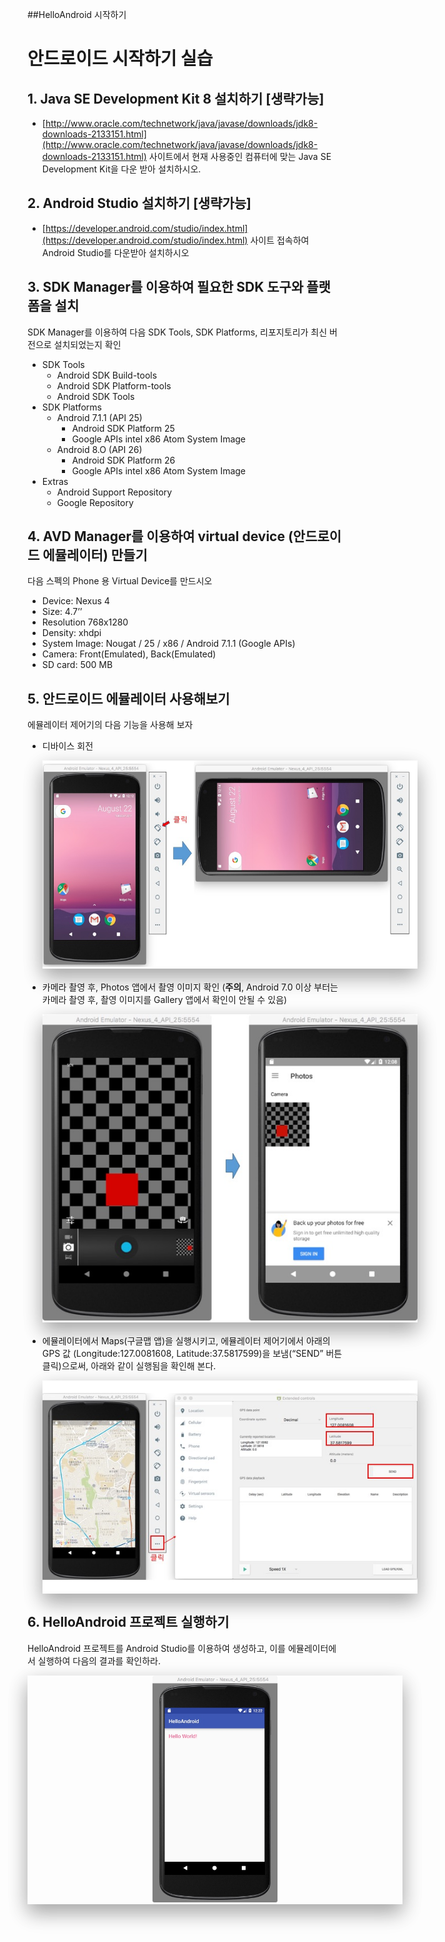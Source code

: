 <style> 
div.polaroid {
  	width: 600px;
  	box-shadow: 0 10px 30px 0 rgba(0, 0, 0, 0.2), 0 16px 30px 0 rgba(0, 0, 0, 0.19);
  	text-align: center;
	margin-bottom: 0.5cm;
}
</style>

##HelloAndroid 시작하기

안드로이드 시작하기 실습
===================

## 1. Java SE Development Kit 8 설치하기 [생략가능]
- [http://www.oracle.com/technetwork/java/javase/downloads/jdk8-downloads-2133151.html](http://www.oracle.com/technetwork/java/javase/downloads/jdk8-downloads-2133151.html) 사이트에서 현재 사용중인 컴퓨터에 맞는 Java SE Development Kit을 다운 받아 설치하시오.

## 2. Android Studio 설치하기 [생략가능]
- [https://developer.android.com/studio/index.html](https://developer.android.com/studio/index.html) 사이트 접속하여 Android Studio를 다운받아 설치하시오

## 3. SDK Manager를 이용하여 필요한 SDK 도구와 플랫폼을 설치

SDK Manager를 이용하여 다음 SDK Tools, SDK Platforms, 리포지토리가 최신 버전으로 설치되었는지 확인

  * SDK Tools
   	- Android SDK Build-tools
	- Android SDK Platform-tools
  	- Android SDK Tools
  * SDK Platforms 	
    - Android 7.1.1 (API 25)
	    - Android SDK Platform 25
	    - Google APIs intel x86 Atom System Image
	- Android 8.O (API 26)
		 - Android SDK Platform 26
		 - Google APIs intel x86 Atom System Image
  * Extras
  	- Android Support Repository 
  	- Google Repository 

## 4. AVD Manager를 이용하여 virtual device (안드로이드 에뮬레이터) 만들기

다음 스펙의 Phone 용 Virtual Device를 만드시오

  - Device: Nexus 4
  - Size: 4.7’’
  - Resolution 768x1280
  - Density: xhdpi
  - System Image: Nougat / 25 / x86 / Android 7.1.1 (Google APIs)
  - Camera: Front(Emulated), Back(Emulated)
  - SD card: 500 MB

## 5. 안드로이드 에뮬레이터 사용해보기
에뮬레이터 제어기의 다음 기능을 사용해 보자
	
  - 디바이스 회전
    <div class="polaroid">
		<img src="figure/practice/rotation-test.jpg">
	 </div>	
	
  - 카메라 촬영 후, Photos 앱에서 촬영 이미지 확인 (**주의**, Android 7.0 이상 부터는 카메라 촬영 후, 촬영 이미지를 Gallery 앱에서 확인이 안될 수 있음)
  	<div class="polaroid">
		<img src="figure/practice/camera-test.jpg">
	</div>	
	
- 에뮬레이터에서 Maps(구글맵 앱)을 실행시키고, 에뮬레이터 제어기에서 아래의 GPS 값 (Longitude:127.0081608, Latitude:37.5817599)을 보냄(“SEND” 버튼 클릭)으로써, 아래와 같이 실행됨을 확인해 본다.
	<div class="polaroid">
		<img src="figure/practice/gmap-test.jpg">
	</div>	

## 6. HelloAndroid 프로젝트 실행하기
HelloAndroid 프로젝트를 Android Studio를 이용하여 생성하고, 이를 에뮬레이터에서 실행하여 다음의 결과를 확인하라.
	<div class="polaroid">
		<img src="figure/practice/run-hello-android.jpeg" width=200>
	</div>	
